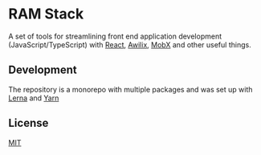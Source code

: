 # RAM Stack

A set of tools for streamlining front end application development (JavaScript/TypeScript) with [React](https://github.com/facebook/react), [Awilix](https://github.com/jeffijoe/awilix), [MobX](https://github.com/mobxjs/mobx) and other useful things.

## Development

The repository is a monorepo with multiple packages and was set up with [Lerna](https://github.com/lerna/lerna) and [Yarn](https://github.com/yarnpkg/yarn) 

## License

[MIT](LICENSE)
